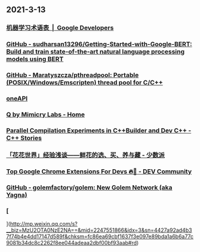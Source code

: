 
## 2021-3-13

### [机器学习术语表  |  Google Developers](https://developers.google.com/machine-learning/glossary?hl=zh-cn)

### [GitHub - sudharsan13296/Getting-Started-with-Google-BERT: Build and train state-of-the-art natural language processing models using BERT](https://github.com/sudharsan13296/Getting-Started-with-Google-BERT)

### [GitHub - Maratyszcza/pthreadpool: Portable (POSIX/Windows/Emscripten) thread pool for C/C++](https://github.com/Maratyszcza/pthreadpool)

### [oneAPI](https://www.oneapi.com/)

### [Q by Mimicry Labs - Home](https://q.mimicrylabs.com/)

### [Parallel Compilation Experiments in C++Builder and Dev C++ - C++ Stories](https://www.cppstories.com/2021/par-devcpp/)

### [「花花世界」经验浅谈——鲜花的选、买、养与藏 - 少数派](https://sspai.com/post/65243)

### [Top Google Chrome Extensions For Devs 🔥🚀 - DEV Community](https://dev.to/devlorenzo/top-google-chrome-extensions-for-devs-2mkf)

### [GitHub - golemfactory/golem: New Golem Network (aka Yagna)](https://github.com/golemfactory/golem)

### [
](http://mp.weixin.qq.com/s?__biz=MzU2OTA0NzE2NA==&mid=2247551866&idx=3&sn=4427a92ad4b37f74b4e4dd17147d589f&chksm=fc86ea69cbf1637f3e097e89bda1a6b6a77c9081b34dc8c2262f8ee044adeaa2dbf00bf93aab#rd)